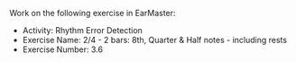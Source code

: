 Work on the following exercise in EarMaster:
- Activity: Rhythm Error Detection
- Exercise Name: 2/4 - 2 bars: 8th, Quarter & Half notes - including rests
- Exercise Number: 3.6
